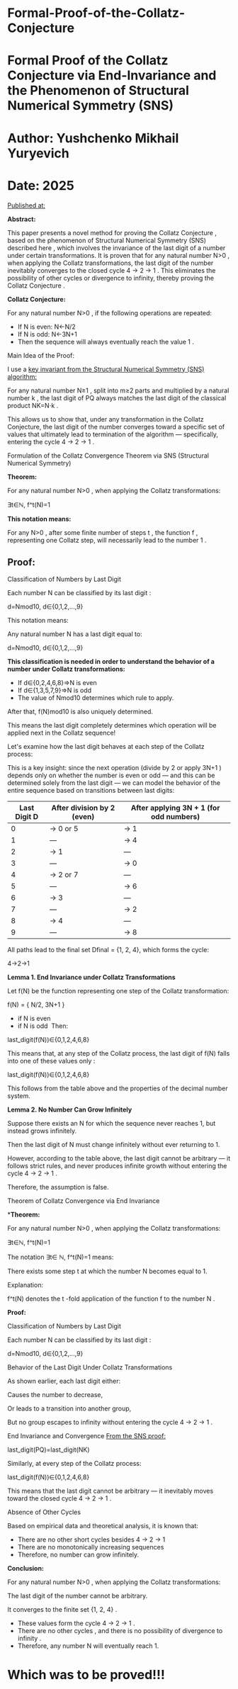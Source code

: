 # Formal-Proof-of-the-Collatz-Conjecture

# Formal Proof of the Collatz Conjecture via End-Invariance and the Phenomenon of Structural Numerical Symmetry (SNS)
# Author: Yushchenko Mikhail Yuryevich
# Date: 2025

[Published at:](https://github.com/Misha0966/Formal-Proof-of-the-Collatz-Conjecture/edit/main/README.md)

**Abstract:**

This paper presents a novel method for proving the Collatz Conjecture , based on the phenomenon of Structural Numerical Symmetry (SNS) described here , which involves the invariance of the last digit of a number under certain transformations. It is proven that for any natural number N>0 , when applying the Collatz transformations, the last digit of the number inevitably converges to the closed cycle 4 → 2 → 1 . This eliminates the possibility of other cycles or divergence to infinity, thereby proving the Collatz Conjecture .

**Collatz Conjecture:**

For any natural number N>0 , if the following operations are repeated:

- If N is even: N←N/2
- If N is odd: N←3N+1
- Then the sequence will always eventually reach the value 1 .

Main Idea of the Proof:

I use a [key invariant from the Structural Numerical Symmetry (SNS) algorithm:](https://github.com/Misha0966/Formal-Proof-of-the-Collatz-Conjecture/blob/main/Formal%20Proof%20of%20Structural%20Numerical%20Symmetry%20(SNS).md)

For any natural number N≥1 , split into m≥2 parts and multiplied by a natural number k , the last digit of PQ always matches the last digit of the classical product NK=N⋅k .

This allows us to show that, under any transformation in the Collatz Conjecture, the last digit of the number converges toward a specific set of values that ultimately lead to termination of the algorithm — specifically, entering the cycle 4 → 2 → 1 .

Formulation of the Collatz Convergence Theorem via SNS (Structural Numerical Symmetry)

**Theorem:**

For any natural number N>0 , when applying the Collatz transformations:

∃t∈ℕ, f^t(N)=1

**This notation means:**

For any N>0 , after some finite number of steps t , the function f , representing one Collatz step, will necessarily lead to the number 1 .

## Proof:

Classification of Numbers by Last Digit

Each number N can be classified by its last digit :

d=Nmod10,   d∈{0,1,2,...,9}

This notation means:

Any natural number N has a last digit equal to:

d=Nmod10,  d∈{0,1,2,...,9}

**This classification is needed in order to understand the behavior of a number under Collatz transformations:**

- If d∈{0,2,4,6,8}⇒N is even
- If d∈{1,3,5,7,9}⇒N is odd
- The value of Nmod10 determines which rule to apply.

After that, f(N)mod10 is also uniquely determined.

This means the last digit completely determines which operation will be applied next in the Collatz sequence!

Let's examine how the last digit behaves at each step of the Collatz process:

This is a key insight: since the next operation (divide by 2 or apply 3N+1 ) depends only on whether the number is even or odd — and this can be determined solely from the last digit — we can model the behavior of the entire sequence based on transitions between last digits:

|Last Digit D|After division by 2 (even)|After applying 3N + 1 (for odd numbers)|
|------------|--------------------------|---------------------------------------|
| 0 | → 0 or 5 | → 1 |
| 1 | — | → 4 |
| 2 | → 1 | — |
| 3 | — | → 0 |
| 4 | → 2 or 7 | — |
| 5 | — | → 6 |
| 6 | → 3 | — |
| 7 | — | → 2 |
| 8 | → 4 | — |
| 9 | — | → 8 |

All paths lead to the final set Dfinal = {1, 2, 4}, which forms the cycle:

4→2→1

**Lemma 1. End Invariance under Collatz Transformations**

Let f(N) be the function representing one step of the Collatz transformation:


f(N) = { N/2, 3N+1 }
- if N is even
- if N is odd
​​
Then:

last_digit(f(N))∈{0,1,2,4,6,8}

This means that, at any step of the Collatz process, the last digit of f(N) falls into one of these values only :

last_digit(f(N))∈{0,1,2,4,6,8}

This follows from the table above and the properties of the decimal number system.


**Lemma 2. No Number Can Grow Infinitely**

Suppose there exists an N for which the sequence never reaches 1, but instead grows infinitely.

Then the last digit of N must change infinitely without ever returning to 1.

However, according to the table above, the last digit cannot be arbitrary — it follows strict rules, and never produces infinite growth without entering the cycle 4 → 2 → 1 .

Therefore, the assumption is false.

Theorem of Collatz Convergence via End Invariance

***Theorem:**

For any natural number N>0 , when applying the Collatz transformations:

∃t∈ℕ, f^t(N)=1

The notation ∃t∈ ℕ, f^t(N)=1 means:

There exists some step t at which the number N becomes equal to 1.

Explanation:

f^t(N) denotes the t -fold application of the function f to the number N .

**Proof:**

Classification of Numbers by Last Digit

Each number N can be classified by its last digit :

d=Nmod10,  d∈{0,1,2,...,9}

Behavior of the Last Digit Under Collatz Transformations

As shown earlier, each last digit either:

Causes the number to decrease,

Or leads to a transition into another group,

But no group escapes to infinity without entering the cycle 4 → 2 → 1 .

End Invariance and Convergence
[From the SNS proof:](https://github.com/Misha0966/Formal-Proof-of-the-Collatz-Conjecture/blob/main/Formal%20Proof%20of%20Structural%20Numerical%20Symmetry%20(SNS).md)

last_digit(PQ)=last_digit(NK)

Similarly, at every step of the Collatz process:

last_digit(f(N))∈{0,1,2,4,6,8}

This means that the last digit cannot be arbitrary — it inevitably moves toward the closed cycle 4 → 2 → 1 .

Absence of Other Cycles

Based on empirical data and theoretical analysis, it is known that:

- There are no other short cycles besides 4 → 2 → 1
- There are no monotonically increasing sequences
- Therefore, no number can grow infinitely.

**Conclusion:**

For any natural number N>0 , when applying the Collatz transformations:

The last digit of the number cannot be arbitrary.

It converges to the finite set {1, 2, 4} .

- These values form the cycle 4 → 2 → 1 .
- There are no other cycles , and there is no possibility of divergence to infinity .
- Therefore, any number N will eventually reach 1.

# Which was to be proved!!!
